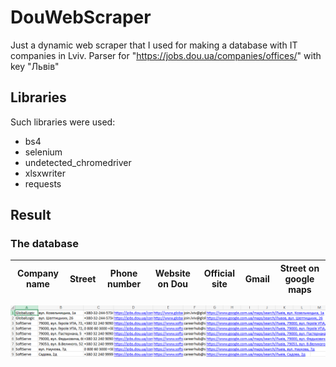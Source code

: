 # DouWebScraper
Just a dynamic web scraper that I used for making a database with IT companies in Lviv.
Parser for "https://jobs.dou.ua/companies/offices/" with key "Львів"

## Libraries
Such libraries were used:
- bs4
- selenium
- undetected_chromedriver
- xlsxwriter
- requests

## Result
### The database
|Company name|Street|Phone number|Website on Dou|Official site|Gmail|Street on google maps|
|-|-|-|-|-|-|-|

![xlsx](IT_companies_lviv.png)
